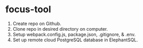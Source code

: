 # focus-tool

1. Create repo on Github.
2. Clone repo in desired directory on computer.
3. Setup webpack.config.js, package.json, .gitignore, & .env.
4. Set up remote cloud PostgreSQL database in ElephantSQL.
